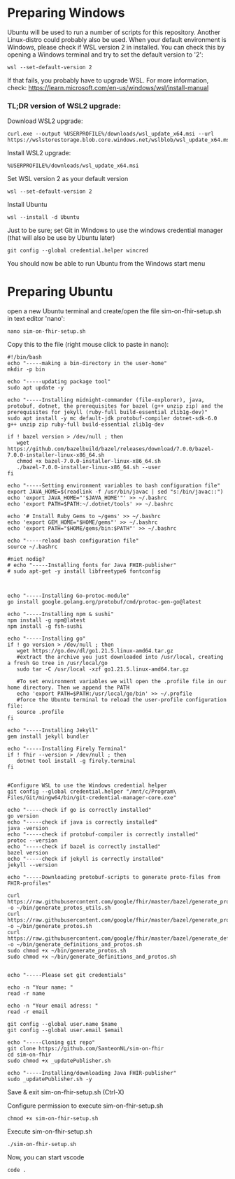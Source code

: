 # Preparing Windows 
Ubuntu will be used to run a number of scripts for this repository. Another Linux-distro could probably also be used. When your default environment is Windows, please check if WSL version 2 in installed. You can check this by opening a Windows terminal and try to set the default version to '2':
```
wsl --set-default-version 2
```

If that fails, you probably have to upgrade WSL. For more information, check: https://learn.microsoft.com/en-us/windows/wsl/install-manual 
### TL;DR version of WSL2 upgrade: 
Download WSL2 upgrade:
```
curl.exe --output %USERPROFILE%/downloads/wsl_update_x64.msi --url https://wslstorestorage.blob.core.windows.net/wslblob/wsl_update_x64.msi
```
Install WSL2 upgrade:
```
%USERPROFILE%/downloads/wsl_update_x64.msi
```
Set WSL version 2 as your default version
```
wsl --set-default-version 2
```

Install Ubuntu
```
wsl --install -d Ubuntu
```
Just to be sure; set Git in Windows to use the windows credential manager (that will also be use by Ubuntu later)
```
git config --global credential.helper wincred
```
You should now be able to run Ubuntu from the Windows start menu

# Preparing Ubuntu

open a new Ubuntu terminal and create/open the file sim-on-fhir-setup.sh in text editor 'nano':
```
nano sim-on-fhir-setup.sh
```


Copy this to the file (right mouse click to paste in nano):
```
#!/bin/bash
echo "-----making a bin-directory in the user-home"
mkdir -p bin

echo "-----updating package tool"
sudo apt update -y 

echo "-----Installing midnight-commander (file-explorer), java, protobuf, dotnet, the prerequisites for bazel (g++ unzip zip) and the prerequisites for jekyll (ruby-full build-essential zlib1g-dev)"
sudo apt install -y mc default-jdk protobuf-compiler dotnet-sdk-6.0 g++ unzip zip ruby-full build-essential zlib1g-dev

if ! bazel version > /dev/null ; then
   wget https://github.com/bazelbuild/bazel/releases/download/7.0.0/bazel-7.0.0-installer-linux-x86_64.sh
   chmod +x bazel-7.0.0-installer-linux-x86_64.sh
   ./bazel-7.0.0-installer-linux-x86_64.sh --user
fi

echo "-----Setting environment variables to bash configuration file"
export JAVA_HOME=$(readlink -f /usr/bin/javac | sed "s:/bin/javac::")
echo 'export JAVA_HOME="'$JAVA_HOME'"' >> ~/.bashrc
echo 'export PATH=$PATH:~/.dotnet/tools' >> ~/.bashrc

echo '# Install Ruby Gems to ~/gems' >> ~/.bashrc
echo 'export GEM_HOME="$HOME/gems"' >> ~/.bashrc
echo 'export PATH="$HOME/gems/bin:$PATH"' >> ~/.bashrc

echo "-----reload bash configuration file"
source ~/.bashrc

#niet nodig?
# echo "-----Installing fonts for Java FHIR-publisher"
# sudo apt-get -y install libfreetype6 fontconfig



echo "-----Installing Go-protoc-module"
go install google.golang.org/protobuf/cmd/protoc-gen-go@latest

echo "-----Installing npm & sushi"
npm install -g npm@latest 
npm install -g fsh-sushi

echo "-----Installing go"
if ! go version > /dev/null ; then
   wget https://go.dev/dl/go1.21.5.linux-amd64.tar.gz 
   #extract the archive you just downloaded into /usr/local, creating a fresh Go tree in /usr/local/go
   sudo tar -C /usr/local -xzf go1.21.5.linux-amd64.tar.gz 

   #To set environment variables we will open the .profile file in our home directory. Then we append the PATH
   echo 'export PATH=$PATH:/usr/local/go/bin' >> ~/.profile
   #force the Ubuntu terminal to reload the user-profile configuration file:
   source .profile
fi

echo "-----Installing Jekyll"
gem install jekyll bundler

echo "-----Installing Firely Terminal"
if ! fhir --version > /dev/null ; then
   dotnet tool install -g firely.terminal
fi


#Configure WSL to use the Windows credential helper
git config --global credential.helper "/mnt/c/Program\ Files/Git/mingw64/bin/git-credential-manager-core.exe"

echo "-----check if go is correctly installed"
go version 
echo "-----check if java is correctly installed"
java -version
echo "-----check if protobuf-compiler is correctly installed"
protoc --version
echo "-----check if bazel is correctly installed"
bazel version
echo "-----check if jekyll is correctly installed"
jekyll --version

echo "-----Downloading protobuf-scripts to generate proto-files from FHIR-profiles"

curl https://raw.githubusercontent.com/google/fhir/master/bazel/generate_protos_utils.sh -o ~/bin/generate_protos_utils.sh
curl https://raw.githubusercontent.com/google/fhir/master/bazel/generate_protos.sh -o ~/bin/generate_protos.sh
curl https://raw.githubusercontent.com/google/fhir/master/bazel/generate_definitions_and_protos.sh -o ~/bin/generate_definitions_and_protos.sh
sudo chmod +x ~/bin/generate_protos.sh
sudo chmod +x ~/bin/generate_definitions_and_protos.sh


echo "-----Please set git credentials"

echo -n "Your name: "
read -r name

echo -n "Your email adress: "
read -r email

git config --global user.name $name
git config --global user.email $email

echo "-----Cloning git repo"
git clone https://github.com/SanteonNL/sim-on-fhir
cd sim-on-fhir
sudo chmod +x _updatePublisher.sh

echo "-----Installing/downloading Java FHIR-publisher"
sudo _updatePublisher.sh -y
```

Save & exit sim-on-fhir-setup.sh (Ctrl-X)

Configure permission to execute sim-on-fhir-setup.sh
```
chmod +x sim-on-fhir-setup.sh
```
Execute sim-on-fhir-setup.sh
```
./sim-on-fhir-setup.sh
```

Now, you can start vscode
```
code .
```
